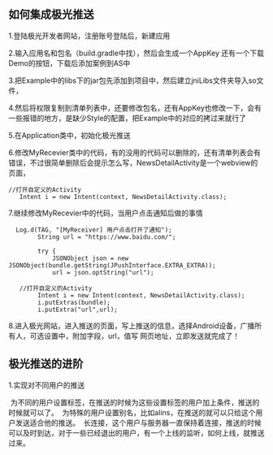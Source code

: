 ## 如何集成极光推送

1.登陆极光开发者网站，注册账号登陆后，新建应用

2.输入应用名和包名（build.gradle中找），然后会生成一个AppKey
还有一个下载Demo的按钮，下载后添加案例到AS中

3.把Example中的libs下的jar包先添加到项目中，然后建立jniLibs文件夹导入so文件，

4.然后将权限复制到清单列表中，还要修改包名，还有AppKey也修改一下，会有一些报错的地方，是缺少Style的配置，把Example中的对应的拷过来就行了

5.在Application类中，初始化极光推送

6.修改MyRecevier类中的代码，有的没用的代码可以删除的，还有清单列表会有错误，不过很简单删除后会提示怎么写，NewsDetailActivity是一个webview的页面，

    //打开自定义的Activity
       Intent i = new Intent(context, NewsDetailActivity.class);

7.继续修改MyRecevier中的代码，当用户点击通知后做的事情

      Log.d(TAG, "[MyReceiver] 用户点击打开了通知");
			String url = "https://www.baidu.com/";

			try {
				JSONObject json = new JSONObject(bundle.getString(JPushInterface.EXTRA_EXTRA));
				url = json.optString("url");

       //打开自定义的Activity
        	Intent i = new Intent(context, NewsDetailActivity.class);
        	i.putExtras(bundle);
			i.putExtra("url",url);

8.进入极光网站，进入推送的页面，写上推送的信息，选择Android设备，广播所有人，可选设置中，附加字段，url，值写 网页地址，立即发送就完成了！

## 极光推送的进阶

1.实现对不同用户的推送 

  为不同的用户设置标签，在推送的时候为这些设置标签的用户加上条件，推送的时候就可以了。
  为特殊的用户设置别名，比如alins，在推送的就可以只给这个用户发送适合他的推送。
  长连接，这个用户与服务器一直保持着连接，推送的时候可以及时到达，对于一些已经退出的用户，有一个上线的监听，如何上线，就推送过来。
